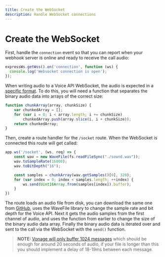 ```yaml
---
title: Create the WebSocket
description: Handle WebSocket connections
---
```


# Create the WebSocket

First, handle the `connection` event so that you can report when your webhook server is online and ready to receive the call audio:

```javascript
expressWs.getWss().on('connection', function (ws) {
  console.log('Websocket connection is open');
});
```

When writing audio to a Voice API WebSocket, the audio is expected in a [specific format](https://developer.nexmo.com/voice/voice-api/guides/websockets#writing-audio-to-the-websocket). To do this, you will need a function that separates the binary audio data into arrays of the correct size:

```javascript
function chunkArray(array, chunkSize) {
    var chunkedArray = [];
    for (var i = 0; i < array.length; i += chunkSize)
        chunkedArray.push(array.slice(i, i + chunkSize));
    return chunkedArray;
}
```

Then, create a route handler for the `/socket` route. When the WebSocket is connected this route will get called:

```javascript
app.ws('/socket', (ws, req) => {
    const wav = new WaveFile(fs.readFileSync("./sound.wav"));
    wav.toSampleRate(16000);
    wav.toBitDepth("16");

    const samples = chunkArray(wav.getSamples()[0], 320);
    for (var index = 0; index < samples.length; ++index) {
        ws.send(Uint16Array.from(samples[index]).buffer);
    }
})
```

The route loads an audio file from disk, you can download the same one from [GitHub](https://github.com/nexmo-community/voice-api-web-socket-audio/raw/main/sound.wav), uses the WaveFile library to change the sample rate and bit depth for the Voice API. Next it gets the audio samples from the first channel of audio, and uses the function from earlier to change the size of the binary audio data array. Finally the binary audio data is iterated over and sent to the call via the WebSocket with the `send()` function.

> **NOTE:** [Vonage will only buffer 1024 messages](https://developer.vonage.com/voice/voice-api/guides/websockets#writing-audio-to-the-websocket) which should be enough for around 20 seconds of audio, if your file is longer than this you should implement a delay of 18-19ms between each message.